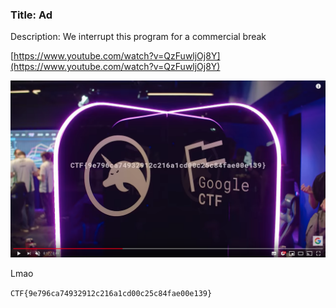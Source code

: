 ### Title: Ad

Description: We interrupt this program for a commercial break

[https://www.youtube.com/watch?v=QzFuwljOj8Y](https://www.youtube.com/watch?v=QzFuwljOj8Y)

![Youtube screenshot](images/ad.png)

Lmao

`CTF{9e796ca74932912c216a1cd00c25c84fae00e139}`